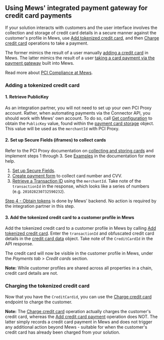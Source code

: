 ## Using Mews' integrated payment gateway for credit card payments

If your solution interacts with customers and the user interface involves the collection and storage of credit card details in a secure manner against the customer's profile in Mews, use [Add tokenized credit card](../operations/finance#add-tokenized-credit-card), and then [Charge credit card](../operations/finance#charge-credit-card) operations to take a payment. 

The former mimics the result of a user manually [adding a credit card](https://help.mews.com/en/articles/4245466-add-a-new-payment-card) in Mews. The latter mimics the result of a user [taking a card payment via the payment gateway](https://intercom.help/mews-systems/en/articles/4245460-take-a-payment) built into Mews.

Read more about [PCI Compliance at Mews](https://help.mews.com/en/articles/4245459-pci-compliance).

### Adding a tokenized credit card

#### 1. Retrieve PublicKey

As an integration partner, you will not need to set up your own PCI Proxy account. Rather, when automating payments via the Connector API, you should work with Mews' own account. To do so, call [Get configuration](../operations/configuration#get-configuration) to obtain the `PublicKey` value, found within the [payment card storage](../operations/configuration#payment-card-storage) object. This value will be used as the `merchantId` with PCI Proxy.

#### 2. Set up Secure Fields (iframes) to collect cards

Refer to the PCI Proxy documentation on [collecting and storing cards](https://docs.pci-proxy.com/collect-and-store-cards/capture-iframes#3-retrieve-a-transaction-id) and implement steps 1 through 3. See [Examples](https://docs.pci-proxy.com/collect-and-store-cards/capture-iframes#examples) in the documentation for more help.
1. [Set up Secure Fields](https://docs.pci-proxy.com/collect-and-store-cards/capture-iframes#1-setup-secure-fields).
2. [Create payment form](https://docs.pci-proxy.com/collect-and-store-cards/capture-iframes#1-setup-secure-fields) to collect card number and CVV.
3. [Retrieve a Transaction ID](https://docs.pci-proxy.com/collect-and-store-cards/capture-iframes#3-retrieve-a-transaction-id) using the `merchantId`. Take note of the `transactionId` in the response, which looks like a series of numbers (e.g. `201028230732590232`).

[Step 4 - Obtain tokens](https://docs.pci-proxy.com/collect-and-store-cards/capture-iframes#4-obtain-tokens) is done by Mews’ backend. No action is required by the integration partner in this step.  

#### 3. Add the tokenized credit card to a customer profile in Mews

Add the tokenized credit card to a customer profile in Mews by calling [Add tokenized credit card](../operations/finance#add-tokenized-credit-card). Enter the `transactionId` and obfuscated credit card details in the [credit card data](../operations/finance#credit-card-data) object. Take note of the `CreditCardId` in the API response.

The credit card will now be visible in the customer profile in Mews, under the *Payments tab* > *Credit cards* section. 

**Note:** While customer profiles are shared across all properties in a chain, credit card details are not. 

### Charging the tokenized credit card

Now that you have the `CreditCardid`, you can use the [Charge credit card](../operations/finance#charge-credit-card) endpoint to charge the customer. 

**Note:** The [Charge credit card](../operations/finance#charge-credit-card) operation actually charges the customer's credit card, whereas the [Add credit card payment](../operations/finance#add-credit-card-payment) operation does NOT. The latter simply records a credit card payment in Mews and does not trigger any additional action beyond Mews - suitable for when the customer's credit card has already been charged from your solution.



